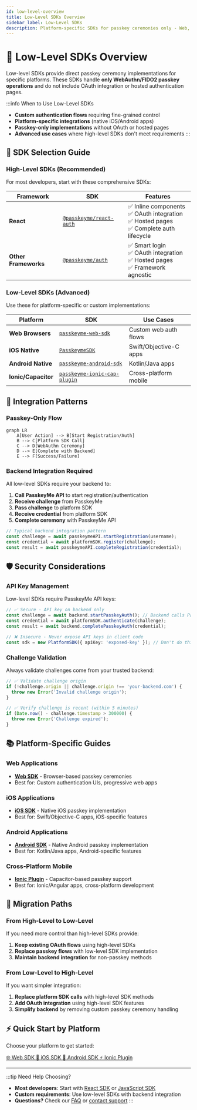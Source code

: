```yaml
---
id: low-level-overview
title: Low-Level SDKs Overview
sidebar_label: Low-Level SDKs
description: Platform-specific SDKs for passkey ceremonies only - Web, iOS, Android, and Ionic
---
```


# 🔧 Low-Level SDKs Overview

Low-level SDKs provide direct passkey ceremony implementations for specific platforms. These SDKs handle **only WebAuthn/FIDO2 passkey operations** and do not include OAuth integration or hosted authentication pages.

:::info When to Use Low-Level SDKs
- **Custom authentication flows** requiring fine-grained control
- **Platform-specific integrations** (native iOS/Android apps)
- **Passkey-only implementations** without OAuth or hosted pages
- **Advanced use cases** where high-level SDKs don't meet requirements
:::

## 🎯 SDK Selection Guide

### **High-Level SDKs (Recommended)**
For most developers, start with these comprehensive SDKs:

| Framework | SDK | Features |
|-----------|-----|----------|
| **React** | [`@passkeyme/react-auth`](/docs/sdks/react) | ✅ Inline components<br/>✅ OAuth integration<br/>✅ Hosted pages<br/>✅ Complete auth lifecycle |
| **Other Frameworks** | [`@passkeyme/auth`](/docs/sdks/javascript) | ✅ Smart login<br/>✅ OAuth integration<br/>✅ Hosted pages<br/>✅ Framework agnostic |

### **Low-Level SDKs (Advanced)**
Use these for platform-specific or custom implementations:

| Platform | SDK | Use Cases |
|----------|-----|-----------|
| **Web Browsers** | [`passkeyme-web-sdk`](/docs/sdks/web-sdk) | Custom web auth flows |
| **iOS Native** | [`PasskeymeSDK`](/docs/sdks/ios-sdk) | Swift/Objective-C apps |
| **Android Native** | [`passkeyme-android-sdk`](/docs/sdks/android-sdk) | Kotlin/Java apps |
| **Ionic/Capacitor** | [`passkeyme-ionic-cap-plugin`](/docs/sdks/ionic-plugin) | Cross-platform mobile |

## 🔄 Integration Patterns

### **Passkey-Only Flow**
```mermaid
graph LR
    A[User Action] --> B[Start Registration/Auth]
    B --> C[Platform SDK Call]
    C --> D[WebAuthn Ceremony]
    D --> E[Complete with Backend]
    E --> F[Success/Failure]
```

### **Backend Integration Required**
All low-level SDKs require your backend to:

1. **Call PasskeyMe API** to start registration/authentication
2. **Receive challenge** from PasskeyMe
3. **Pass challenge** to platform SDK
4. **Receive credential** from platform SDK
5. **Complete ceremony** with PasskeyMe API

```typescript
// Typical backend integration pattern
const challenge = await passkeymeAPI.startRegistration(username);
const credential = await platformSDK.register(challenge);
const result = await passkeymeAPI.completeRegistration(credential);
```

## 🛡️ Security Considerations

### **API Key Management**
Low-level SDKs require PasskeyMe API keys:

```typescript
// ✅ Secure - API key on backend only
const challenge = await backend.startPasskeyAuth(); // Backend calls PasskeyMe
const credential = await platformSDK.authenticate(challenge);
const result = await backend.completePasskeyAuth(credential);

// ❌ Insecure - Never expose API keys in client code
const sdk = new PlatformSDK({ apiKey: 'exposed-key' }); // Don't do this!
```

### **Challenge Validation**
Always validate challenges come from your trusted backend:

```typescript
// ✅ Validate challenge origin
if (!challenge.origin || challenge.origin !== 'your-backend.com') {
  throw new Error('Invalid challenge origin');
}

// ✅ Verify challenge is recent (within 5 minutes)
if (Date.now() - challenge.timestamp > 300000) {
  throw new Error('Challenge expired');
}
```

## 📚 Platform-Specific Guides

### **Web Applications**
- **[Web SDK](/docs/sdks/web-sdk)** - Browser-based passkey ceremonies
- Best for: Custom authentication UIs, progressive web apps

### **iOS Applications**
- **[iOS SDK](/docs/sdks/ios-sdk)** - Native iOS passkey implementation
- Best for: Swift/Objective-C apps, iOS-specific features

### **Android Applications**
- **[Android SDK](/docs/sdks/android-sdk)** - Native Android passkey implementation  
- Best for: Kotlin/Java apps, Android-specific features

### **Cross-Platform Mobile**
- **[Ionic Plugin](/docs/sdks/ionic-plugin)** - Capacitor-based passkey support
- Best for: Ionic/Angular apps, cross-platform development

## 🔗 Migration Paths

### **From High-Level to Low-Level**
If you need more control than high-level SDKs provide:

1. **Keep existing OAuth flows** using high-level SDKs
2. **Replace passkey flows** with low-level SDK implementation
3. **Maintain backend integration** for non-passkey methods

### **From Low-Level to High-Level**
If you want simpler integration:

1. **Replace platform SDK calls** with high-level SDK methods
2. **Add OAuth integration** using high-level SDK features
3. **Simplify backend** by removing custom passkey ceremony handling

## ⚡ Quick Start by Platform

Choose your platform to get started:

<div className="button-grid">
  <a href="/docs/sdks/web-sdk" className="button button--primary">
    🌐 Web SDK
  </a>
  <a href="/docs/sdks/ios-sdk" className="button button--primary">
    📱 iOS SDK
  </a>
  <a href="/docs/sdks/android-sdk" className="button button--primary">
    🤖 Android SDK
  </a>
  <a href="/docs/sdks/ionic-plugin" className="button button--primary">
    ⚡ Ionic Plugin
  </a>
</div>

---

:::tip Need Help Choosing?
- **Most developers**: Start with [React SDK](/docs/sdks/react) or [JavaScript SDK](/docs/sdks/javascript)
- **Custom requirements**: Use low-level SDKs with backend integration
- **Questions?** Check our [FAQ](/docs/faq) or [contact support](https://passkeyme.com/support)
:::

